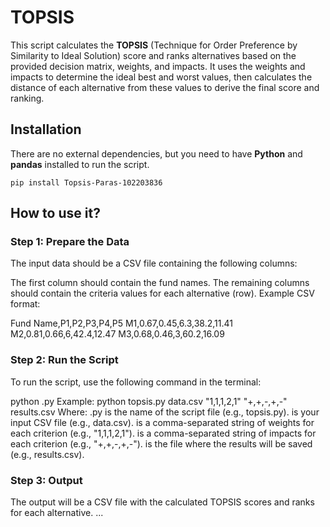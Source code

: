 # TOPSIS

This script calculates the **TOPSIS** (Technique for Order Preference by Similarity to Ideal Solution) score and ranks alternatives based on the provided decision matrix, weights, and impacts. It uses the weights and impacts to determine the ideal best and worst values, then calculates the distance of each alternative from these values to derive the final score and ranking.

## Installation

There are no external dependencies, but you need to have **Python** and **pandas** installed to run the script.

```pip install Topsis-Paras-102203836```

## How to use it?
### Step 1: Prepare the Data
The input data should be a CSV file containing the following columns:

The first column should contain the fund names.
The remaining columns should contain the criteria values for each alternative (row).
Example CSV format:

Fund Name,P1,P2,P3,P4,P5
M1,0.67,0.45,6.3,38.2,11.41
M2,0.81,0.66,6,42.4,12.47
M3,0.68,0.46,3,60.2,16.09

### Step 2: Run the Script
To run the script, use the following command in the terminal:

python <your-script-name>.py <input-file> <weights> <impacts> <output-file>
Example:
python topsis.py data.csv "1,1,1,2,1" "+,+,-,+,-" results.csv
Where:
<your-script-name>.py is the name of the script file (e.g., topsis.py).
<input-file> is your input CSV file (e.g., data.csv).
<weights> is a comma-separated string of weights for each criterion (e.g., "1,1,1,2,1").
<impacts> is a comma-separated string of impacts for each criterion (e.g., "+,+,-,+,-").
<output-file> is the file where the results will be saved (e.g., results.csv).

### Step 3: Output
The output will be a CSV file with the calculated TOPSIS scores and ranks for each alternative.
...